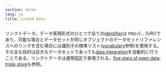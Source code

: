 ```yaml
---
section: terms
lang: ja
title: Linked data
---
```


リンクトデータ。データ表現形式のひとつで全ての[identifier](/glossary/ja/terms/identifier/)は http://... {URI}であり、可能な場合とデータセットが同じオブジェクトのデータセットリファレンスへのリンクを含む場合には識別子の標準リスト([vocabulary](/glossary/ja/terms/vocabulary/)参照)を使用する。その主な目的は巨大なデータセットであっても[data integration](/glossary/ja/terms/data-integration/)を自動的に行うことである。リンクトデータは通常[RDF](/glossary/en/terms/rdf/)で表現される。[five stars of open data](/glossary/ja/terms/five-stars-of-open-data/); [triple store](/glossary/ja/terms/triple-store/)も参照。
